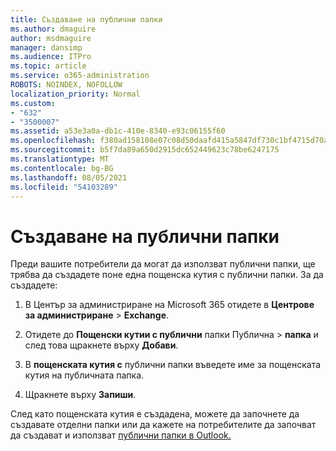 ```yaml
---
title: Създаване на публични папки
ms.author: dmaguire
author: msdmaguire
manager: dansimp
ms.audience: ITPro
ms.topic: article
ms.service: o365-administration
ROBOTS: NOINDEX, NOFOLLOW
localization_priority: Normal
ms.custom:
- "632"
- "3500007"
ms.assetid: a53e3a0a-db1c-410e-8340-e93c06155f60
ms.openlocfilehash: f380ad158108e07c08d50daafd415a5847df730c1bf4715d70aab7c30860f4d6
ms.sourcegitcommit: b5f7da89a650d2915dc652449623c78be6247175
ms.translationtype: MT
ms.contentlocale: bg-BG
ms.lasthandoff: 08/05/2021
ms.locfileid: "54103289"
---
```

# <a name="creating-public-folders"></a>Създаване на публични папки

Преди вашите потребители да могат да използват публични папки, ще трябва да създадете поне една пощенска кутия с публични папки. За да създадете:
  
1. В Център за администриране на Microsoft 365 отидете в **Центрове за администриране** \> **Exchange**.

2. Отидете до **Пощенски кутии с публични** папки Публична \> **папка** и след това щракнете върху **Добави**.

3. В **пощенската кутия с** публични папки въведете име за пощенската кутия на публичната папка.

4. Щракнете върху **Запиши**.

След като пощенската кутия е създадена, можете да започнете да създавате отделни папки или да кажете на потребителите да започват да създават и използват [публични папки в Outlook.](https://support.office.com/article/Create-and-share-a-public-folder-in-Outlook-a2835011-d524-4a5c-a207-05c159bb2a97)
  